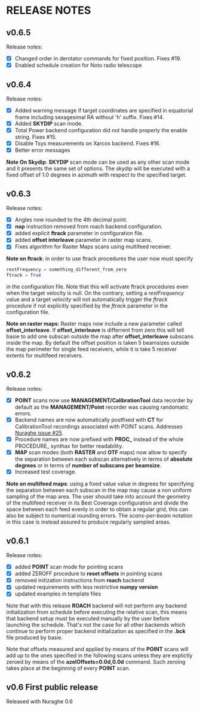 # RELEASE NOTES

## v0.6.5

Release notes:
  - [x] Changed order in derotator commands for fixed position. Fixes #19.
  - [x] Enabled schedule creation for Noto radio telescope

## v0.6.4

Release notes:
  - [x] Added warning message if target coordinates are specified in equatorial
    frame including sexagesimal RA without 'h' suffix. Fixes #14.
  - [x] Added **SKYDIP** scan mode.
  - [x] Total Power backend configuration did not handle properly the enable
    string. Fixes #15.
  - [x] Disable Tsys measurements on Xarcos backend. Fixes #16.
  - [x] Better error messages

**Note On Skydip**: **SKYDIP** scan mode can be used as any other scan mode
and it presents the same set of options. The skydip will be executed with a fixed
offset of 1.0 degrees in azimuth with respect to the specified target.

## v0.6.3

Release notes:
  - [x] Angles now rounded to the 4th decimal point.
  - [x] **nop** instruction removed from roach backend configuration.
  - [x] added explicit **ftrack** parameter in configuration file.
  - [x] added **offset interleave** parameter in raster map scans.
  - [x] Fixes algorithm for Raster Maps scans using multifeed receiver.

**Note on ftrack**: in order to use ftrack procedures the user now must specify
```python
restFrequency = something_different_from_zero
ftrack = True
```
in the configuration file. Note that this will activate ftrack procedures even
when  the target velocity is null. On the contrary, setting a *restFrequency*
value and a target *velocity* will not automatically trigger the *ftrack*
procedure if not explicitly specified by the *ftrack* parameter in the
configuration file.

**Note on raster maps**: Raster maps now include a new parameter called
**offset_interleave**. If **offset_interleave** is differrent from zero this
will tell basie to add one subscan outside the map after **offset_interleave**
subscans inside the map. By default the offset position is taken 5 beamsizes
outside the map perimeter for single feed receivers, while it is take 5 receiver
extents for multifeed receivers.

## v0.6.2

Release notes:
  - [x] **POINT** scans now use **MANAGEMENT/CalibrationTool** data recorder by
    default as the **MANAGEMENT/Point** recorder was causing randomatic errors.
  - [x] Backend names are now automatically postfixed with **CT** for 
    CalibrationTool recordings associated with POINT scans. 
    Addresses [Nuraghe issue #25](http://www.med.ira.inaf.it/mantisbt/view.php?id=25).
  - [x] Procedure names are now prefixed with **PROC_** instead of the
    whole PROCEDURE_ synthax for better readability.
  - [x] **MAP** scan modes (both **RASTER** and **OTF** maps) now
    allow to specify the separation between each subscan
    alternatively in terms of **absolute degrees** or in terms of
    **number of subscans per beamsize**. 
  - [x] Increased test coverage.

**Note on multifeed maps**: using a fixed value value in
degrees for specifying the separation between each subscan in
the map may cause a non uniform sampling of the map area. The
user should take into account the geometry of the multifeed
receiver in its Best Coverage configuration and divide the
space between each feed evenly in order to obtain a regular
grid, this can also be subject to numerical rounding errors.
The *scans-per-beam* notation in this case is instead assured
to produce regularly sampled areas. 

## v0.6.1

Release notes: 

  - [x] added **POINT** scan mode for pointing scans
  - [x] added ZEROFF procedure to **reset offsets** in pointing scans
  - [x] removed initization instructions from **roach** backend
  - [x] updated requirements with less restrictive **numpy version**
  - [x] updated examples in template files

Note that with this release **ROACH** backend will not perform any
backend initialization from schedule before executing the relative
scan, this means that backend setup must be executed manually by the
user before launching the schedule. That's not the case for all other
backends which continue to perform proper backend initialization as
specified in the **.bck** file produced by basie. 

Note that offsets measured and applied by means of the **POINT** scans
will add up to the ones specified in the following scans unless they
are explictly zeroed by means of the **azelOffsets=0.0d,0.0d**
command. Such zeroing takes place at the beginning of every **POINT**
scan. 

## v0.6 First public release

Released with Nuraghe 0.6
